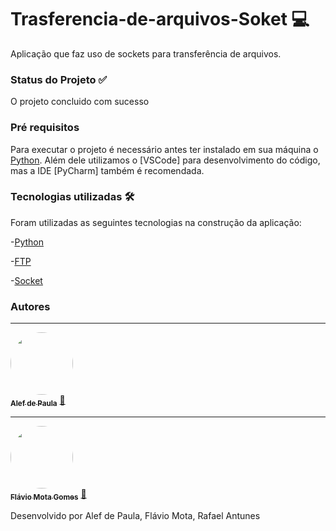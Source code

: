 # Trasferencia-de-arquivos-Soket :computer:
Aplicação que faz uso de sockets para transferência de arquivos.

### Status do Projeto :white_check_mark:
O projeto concluido com sucesso 

### Pré requisitos
Para executar o projeto é necessário antes ter instalado em sua máquina o [Python](https://www.python.org/). Além dele utilizamos o [VSCode] para desenvolvimento do código, mas a IDE [PyCharm] também é recomendada.


### Tecnologias utilizadas :hammer_and_wrench:
Foram utilizadas as seguintes tecnologias na construção da aplicação:

-[Python](https://www.python.org/)

-[FTP](https://pt.wikipedia.org/wiki/File_Transfer_Protocol)

-[Socket](https://realpython.com/python-sockets/)


### Autores
---

<a href="https://blog.rocketseat.com.br/author/thiago/">
 <img style="border-radius: 50%;" src="https://media-exp3.licdn.com/dms/image/C5603AQF8F08-UivRnQ/profile-displayphoto-shrink_800_800/0/1622665395129?e=1630540800&v=beta&t=YhLwFoGFqoD-MZ1hWuEpGU22tZ6Xb2KlUR-w7Ri_pX4" width="100px;" alt=""/>
 <br />
 <sub><b>Alef de Paula</b></sub></a> <a href="https://www.linkedin.com/in/alef-paula-aa98041ba/ title="LinkedIn">🚀</a>
 
 ---
 <a href="https://www.linkedin.com/in/fl%C3%A1vio-mota-gomes/">
 <img style="border-radius: 50%;" src="https://media-exp3.licdn.com/dms/image/C5603AQF8F08-UivRnQ/profile-displayphoto-shrink_800_800/0/1622665395129?e=1630540800&v=beta&t=YhLwFoGFqoD-MZ1hWuEpGU22tZ6Xb2KlUR-w7Ri_pX4" width="100px;" alt=""/>
 <br />
 <sub><b>Flávio Mota Gomes</b></sub></a> <a href="https://www.linkedin.com/in/fl%C3%A1vio-mota-gomes/ title="LinkedIn">🚀</a>
 
Desenvolvido por Alef de Paula, Flávio Mota, Rafael Antunes 
